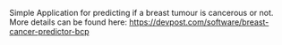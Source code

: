 Simple Application for predicting if a breast tumour is cancerous or not.
More details can be found here: https://devpost.com/software/breast-cancer-predictor-bcp
